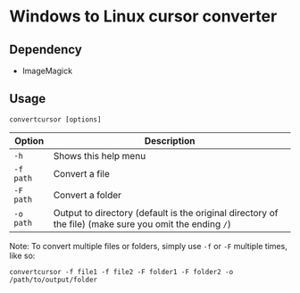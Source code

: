 # Windows to Linux cursor converter

## Dependency
- ImageMagick

## Usage
`convertcursor [options]`

Option | Description
--- | ---
`-h` | Shows this help menu
`-f path` | Convert a file
`-F path` | Convert a folder
`-o path`| Output to directory (default is the original directory of the file) (make sure you omit the ending `/`)

Note: To convert multiple files or folders, simply use `-f` or `-F` multiple times, like so:
```
convertcursor -f file1 -f file2 -F folder1 -F folder2 -o /path/to/output/folder
```
